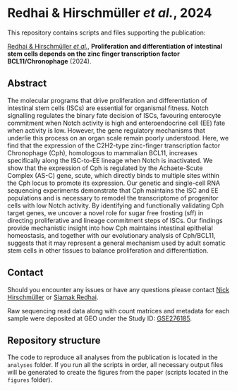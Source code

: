 # Redhai & Hirschmüller _et al._, 2024

This repository contains scripts and files supporting the publication: </br>

[Redhai & Hirschmüller _et al._](https://www.biorxiv.org/), **Proliferation and differentiation of intestinal stem cells depends on the zinc finger transcription factor BCL11/Chronophage** (2024).


## Abstract
The  molecular  programs  that  drive  proliferation  and  differentiation  of  intestinal  stem  cells (ISCs) are essential for organismal fitness. Notch signalling regulates the binary fate decision of ISCs, favouring enterocyte commitment when Notch activity is high and enteroendocrine cell (EE) fate when activity is low. However, the gene regulatory mechanisms that underlie this process on an organ scale remain poorly understood. Here, we find that the expression of the  C2H2-type  zinc-finger  transcription  factor  Chronophage  (Cph),  homologous  to mammalian  BCL11,  increases  specifically  along  the  ISC-to-EE  lineage  when  Notch  is inactivated. We show that the expression of Cph is regulated by the Achaete-Scute Complex (AS-C) gene, scute, which directly binds to multiple sites within the Cph locus to promote its expression. Our genetic and single-cell RNA sequencing experiments demonstrate that Cph maintains  the  ISC  and  EE  populations  and  is  necessary  to  remodel  the  transcriptome  of progenitor cells with low Notch activity. By identifying and functionally validating Cph target genes, we uncover a novel role for sugar free frosting (sff) in directing proliferative and lineage commitment steps of ISCs. Our findings provide mechanistic insight into how Cph maintains intestinal epithelial homeostasis, and together with our evolutionary analysis of Cph/BCL11, suggests that it may represent a general mechanism used by adult somatic stem cells in other tissues to balance proliferation and differentiation. 


## Contact
Should you encounter any issues or have any questions please contact [Nick Hirschmüller](mailto:hirschmueller.nick@gmail.com) or [Siamak Redhai](mailto:siamak.redhai@dkfz-heidelberg.de).

Raw sequencing read data along with count matrices and metadata for each sample were deposited at GEO under the Study ID: [GSE276185](https://www.ncbi.nlm.nih.gov/geo/query/acc.cgi?acc=GSE276185).


## Repository structure
The code to reproduce all analyses from the publication is located in the `analyses` folder. If you run all the scripts in order, all necessary output files will be generated to create the figures from the paper (scripts located in the `figures` folder).